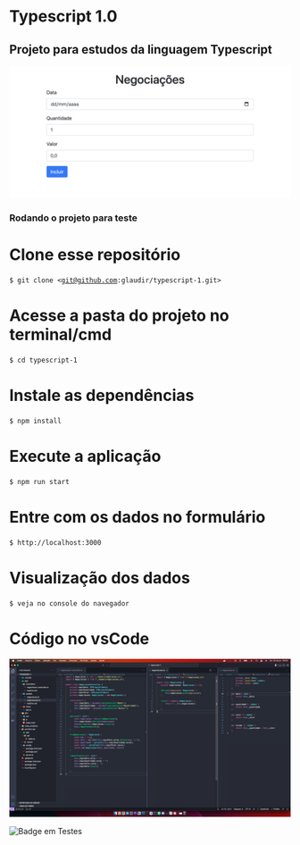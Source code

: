 <h1 align="left">Typescript 1.0</h1>
<h2>Projeto para estudos da linguagem Typescript</h2>

![Imagem do formulário](https://github.com/glaudir/typescript-1/blob/e3e62b8d42de339e2735f30e708641ee68a78d75/tela-inicio.png)

<h3>Rodando o projeto para teste</h3>

# Clone esse repositório
<code>$ git clone <git@github.com:glaudir/typescript-1.git></code>

# Acesse a pasta do projeto no terminal/cmd
<code>$ cd typescript-1</code>

# Instale as dependências
<code>$ npm install</code>

# Execute a aplicação
<code>$ npm run start</code>

# Entre com os dados no formulário
<code>$ http://localhost:3000</code>

# Visualização dos dados
<code>$ veja no console do navegador</code>

# Código no vsCode
![Imagem do código](https://github.com/glaudir/typescript-1/blob/1fe2b974ff21eba919d12a55d77ad9ecde995faa/tela-codigos.png)

![Badge em Testes](http://img.shields.io/static/v1?label=STATUS&message=EM%20TESTES&color=GREEN&style=for-the-badge)
